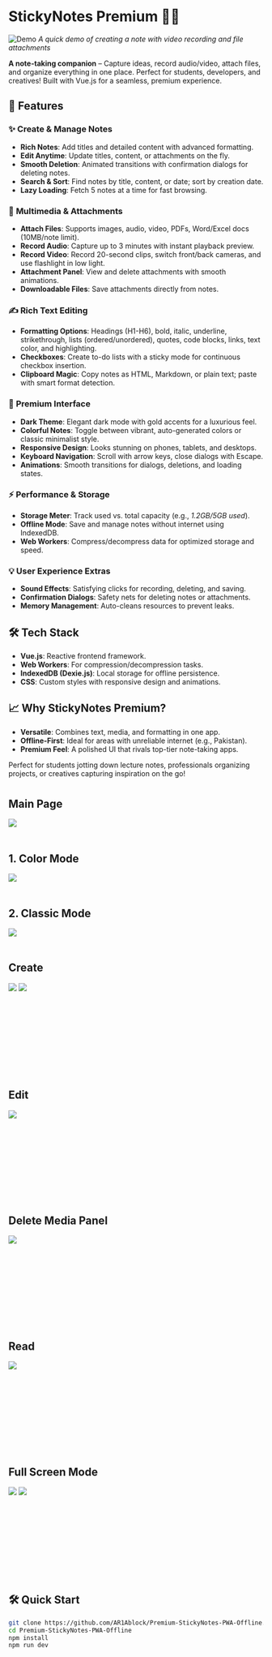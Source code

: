 # StickyNotes Premium 📒✨  

![Demo](demo.gif) *A quick demo of creating a note with video recording and file attachments*  

**A note-taking companion** – Capture ideas, record audio/video, attach files, and organize everything in one place. Perfect for students, developers, and creatives! Built with Vue.js for a seamless, premium experience.

## 🚀 Features  

### ✨ **Create & Manage Notes**  
- **Rich Notes**: Add titles and detailed content with advanced formatting.  
- **Edit Anytime**: Update titles, content, or attachments on the fly.  
- **Smooth Deletion**: Animated transitions with confirmation dialogs for deleting notes.  
- **Search & Sort**: Find notes by title, content, or date; sort by creation date.  
- **Lazy Loading**: Fetch 5 notes at a time for fast browsing.  

### 🎥 **Multimedia & Attachments**  
- **Attach Files**: Supports images, audio, video, PDFs, Word/Excel docs (10MB/note limit).  
- **Record Audio**: Capture up to 3 minutes with instant playback preview.  
- **Record Video**: Record 20-second clips, switch front/back cameras, and use flashlight in low light.  
- **Attachment Panel**: View and delete attachments with smooth animations.  
- **Downloadable Files**: Save attachments directly from notes.  

### ✍️ **Rich Text Editing**  
- **Formatting Options**: Headings (H1-H6), bold, italic, underline, strikethrough, lists (ordered/unordered), quotes, code blocks, links, text color, and highlighting.  
- **Checkboxes**: Create to-do lists with a sticky mode for continuous checkbox insertion.  
- **Clipboard Magic**: Copy notes as HTML, Markdown, or plain text; paste with smart format detection.  

### 🎨 **Premium Interface**  
- **Dark Theme**: Elegant dark mode with gold accents for a luxurious feel.  
- **Colorful Notes**: Toggle between vibrant, auto-generated colors or classic minimalist style.  
- **Responsive Design**: Looks stunning on phones, tablets, and desktops.  
- **Keyboard Navigation**: Scroll with arrow keys, close dialogs with Escape.  
- **Animations**: Smooth transitions for dialogs, deletions, and loading states.  

### ⚡ **Performance & Storage**  
- **Storage Meter**: Track used vs. total capacity (e.g., *1.2GB/5GB used*).  
- **Offline Mode**: Save and manage notes without internet using IndexedDB.  
- **Web Workers**: Compress/decompress data for optimized storage and speed.  

### 💡 **User Experience Extras**  
- **Sound Effects**: Satisfying clicks for recording, deleting, and saving.  
- **Confirmation Dialogs**: Safety nets for deleting notes or attachments.  
- **Memory Management**: Auto-cleans resources to prevent leaks.  

## 🛠️ Tech Stack  
- **Vue.js**: Reactive frontend framework.  
- **Web Workers**: For compression/decompression tasks.  
- **IndexedDB (Dexie.js)**: Local storage for offline persistence.  
- **CSS**: Custom styles with responsive design and animations.  

## 📈 Why StickyNotes Premium?  
- **Versatile**: Combines text, media, and formatting in one app.  
- **Offline-First**: Ideal for areas with unreliable internet (e.g., Pakistan).  
- **Premium Feel**: A polished UI that rivals top-tier note-taking apps.  

Perfect for students jotting down lecture notes, professionals organizing projects, or creatives capturing inspiration on the go!

#
## Main Page
<img src="https://github.com/user-attachments/assets/97eff178-ec92-4ff1-a0c7-6c0f0e9359d6" style="margin-bottom: 20px;">


## 1. Color Mode
<img src="https://github.com/user-attachments/assets/bd6fbfd5-20a2-4024-b614-fa47e7a7fe27" style="margin-bottom: 20px;">


## 2. Classic Mode
<img src="https://github.com/user-attachments/assets/49d8dd22-ba13-41f7-91f9-79571c899c10" style="margin-bottom: 20px;">


## Create
<img src="https://github.com/user-attachments/assets/1bb4e4c5-8557-4d20-8968-19160d4d0815" style="margin-bottom: 10rem;">
<img src="https://github.com/user-attachments/assets/cdc5074d-3ab5-4768-b4cf-a6e687e68f1f" style="margin-bottom: 10rem;">

## Edit
<img src="https://github.com/user-attachments/assets/171e0d92-c4fe-4570-8b00-f5d51fa923fa" style="margin-bottom: 10rem;">

## Delete Media Panel
<img src="https://github.com/user-attachments/assets/8908a81d-523c-4f83-9f2e-14ef63c2ea55" style="margin-bottom: 10rem;">


## Read
<img src="https://github.com/user-attachments/assets/17509579-3e02-4564-9b45-37268c03cd5e" style="margin-bottom: 10rem;">

## Full Screen Mode
<img src="https://github.com/user-attachments/assets/dda42658-279e-4402-8fb6-0dbcf55a1048" style="margin-bottom: 10rem;">
<img src="https://github.com/user-attachments/assets/bac8e9c9-1f9f-4292-b4fb-9a9cbceee7f0" style="margin-bottom: 10rem;">


## 🛠️ Quick Start  
```bash  
git clone https://github.com/AR1Ablock/Premium-StickyNotes-PWA-Offline.git
cd Premium-StickyNotes-PWA-Offline
npm install  
npm run dev
